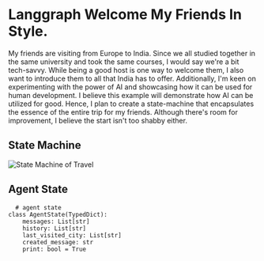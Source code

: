 # Langgraph Welcome My Friends In Style.
My friends are visiting from Europe to India. Since we all studied together in the same university and took the same courses, I would say we're a bit tech-savvy. While being a good host is one way to welcome them, I also want to introduce them to all that India has to offer. Additionally, I'm keen on experimenting with the power of AI and showcasing how it can be used for human development. 
I believe this example will demonstrate how AI can be utilized for good. Hence, I plan to create a state-machine that encapsulates the essence of the entire trip for my friends. Although there's room for improvement, I believe the start isn't too shabby either.

## State Machine
![State Machine of Travel](https://github.com/Anurich/Welcome_my_friend_to_india_with_langgraph/blob/main/Screenshot%202024-04-07%20at%207.38.39%E2%80%AFPM.png)

## Agent State
```
  # agent state 
class AgentState(TypedDict):
    messages: List[str]
    history: List[str]
    last_visited_city: List[str]
    created_message: str
    print: bool = True

```
